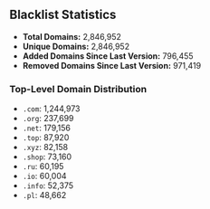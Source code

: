 ## Blacklist Statistics

- **Total Domains:** 2,846,952
- **Unique Domains:** 2,846,952
- **Added Domains Since Last Version:** 796,455
- **Removed Domains Since Last Version:** 971,419

### Top-Level Domain Distribution

-  `.com`: 1,244,973
-  `.org`: 237,699
-  `.net`: 179,156
-  `.top`: 87,920
-  `.xyz`: 82,158
-  `.shop`: 73,160
-  `.ru`: 60,195
-  `.io`: 60,004
-  `.info`: 52,375
-  `.pl`: 48,662
